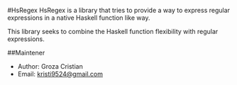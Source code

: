 #HsRegex
HsRegex is a library that tries to provide a way to express regular
expressions in a native Haskell function like way.

This library seeks to combine the Haskell function flexibility with
regular expressions.

##Maintener
- Author: Groza Cristian
- Email: kristi9524@gmail.com

